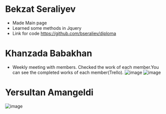 # Bekzat Seraliyev
* Made Main page
* Learned some methods in Jquery
* Link for code https://github.com/bseraliev/diploma

# Khanzada Babakhan
* Weekly meeting with members. Checked the work of each member.You can see the completed works of each member(Trello).
![image](https://user-images.githubusercontent.com/78099157/166157666-d85eea9e-4990-4f63-9cb9-a9254b740922.png)
![image](https://user-images.githubusercontent.com/78099157/166157690-ab041261-f6f0-4d3a-9544-07f5b99f4415.png)

# Yersultan Amangeldi
![image](https://user-images.githubusercontent.com/47381215/166236362-d722e619-9406-4f87-907e-db569e00fc04.png)
